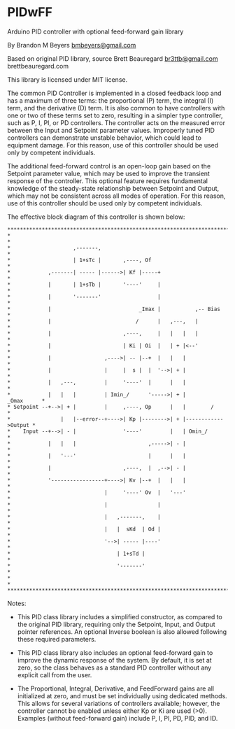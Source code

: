 # PIDwFF
Arduino PID controller with optional feed-forward gain library

By Brandon M Beyers <bmbeyers@gmail.com>

Based on original PID library, source Brett Beauregard <br3ttb@gmail.com> brettbeauregard.com

This library is licensed under MIT license.

The common PID Controller is implemented in a closed feedback loop and has a maximum of three terms: the proportional (P) term, the integral (I) term, and the derivative (D) term. It is also common to have controllers with one or two of these terms set to zero, resulting in a simpler type controller, such as P, I, PI, or PD controllers. The controller acts on the measured error between the Input and Setpoint parameter values. Improperly tuned PID controllers can demonstrate unstable behavior, which could lead to equipment damage. For this reason, use of this controller should be used only by competent individuals.

The additional feed-forward control is an open-loop gain based on the Setpoint parameter value, which may be used to improve the transient response of the controller. This optional feature requires fundamental knowledge of the steady-state relationship between Setpoint and Output, which may not be consistent across all modes of operation. For this reason, use of this controller should be used only by competent individuals.

The effective block diagram of this controller is shown below:

```
******************************************************************************
*                                                                            *
*                    ,-------,                                               *
*                    | 1+sTc |       ,----, Of                               *
*            ,-------| ----- |------>| Kf |-----+                            *
*            |       | 1+sTb |       '----'     |                            *
*            |       '-------'                  |                            *
*            |                            _Imax |           ,-- Bias         *
*            |                           /      |   ,---,   |                *
*            |                       ,----,     |   |   |   |                *
*            |                       | Ki | Oi  |   | + |<--'                *
*            |                 ,---->| -- |--+  |   |   |                    *
*            |                 |     |  s |  |  '-->| + |                    *
*            |   ,---,         |     '----'  |      |   |                    *
*            |   |   |         | Imin_/      '----->| + |         _Omax      *
* Setpoint --+-->| + |         |     ,----, Op      |   |        /           *
*                |   |--error--+---->| Kp |-------->| + |------------>Output *
*    Input --+-->| - |               '----'         |   | Omin_/             *
*            |   |   |                       ,----->| - |                    *
*            |   '---'                       |      |   |                    *
*            |                       ,----,  |  ,-->| - |                    *
*            '-----------------+---->| Kv |--+  |   |   |                    *
*                              |     '----' Ov  |   '---'                    *
*                              |                |                            *
*                              |   ,-------,    |                            *
*                              |   |  sKd  | Od |                            *
*                              '-->| ----- |----'                            *
*                                  | 1+sTd |                                 *
*                                  '-------'                                 *
*                                                                            *
******************************************************************************/
```

Notes:

- This PID class library includes a simplified constructor, as compared to the original PID library, requiring only the Setpoint, Input, and Output pointer references. An optional Inverse boolean is also allowed following these required parameters.

- This PID class library also includes an optional feed-forward gain to improve the dynamic response of the system. By default, it is set at zero, so the class behaves as a standard PID controller without any explicit call from the user.

- The Proportional, Integral, Derivative, and FeedForward gains are all initialized at zero, and must be set individually using dedicated methods. This allows for several variations of controllers available; however, the controller cannot be enabled unless either Kp or Ki are used (>0). Examples (without feed-forward gain) include P, I, PI, PD, PID, and ID.
